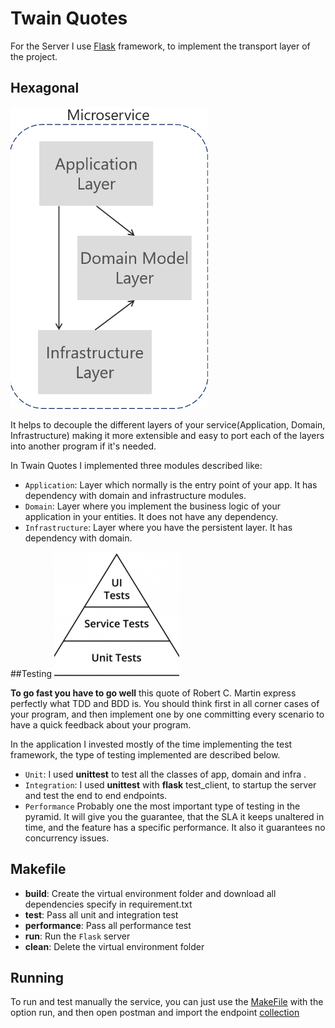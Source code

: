# Twain Quotes 

For the Server I use [Flask](https://flask.palletsprojects.com/en/2.0.x/) framework, to implement the transport
layer of the project.

## Hexagonal
![My image](img/ddd.png)

It helps to decouple the different layers of your service(Application, Domain, Infrastructure) making it more extensible and easy to port each of the layers into another program if it's needed.

In Twain Quotes  I implemented three modules described like:

* ```Application```: Layer which normally is the entry point of your app. It has dependency with domain and infrastructure modules.
* ```Domain```: Layer where you implement the business logic of your application in your entities. It does not have any dependency.
* ```Infrastructure```: Layer where you have the persistent layer. It has dependency with domain.

##Testing
![My image](img/testPyramid.png)

**To go fast you have to go well** this quote of Robert C. Martin express perfectly what TDD and BDD is. You should think first in all corner cases of your program, and then implement
one by one committing every scenario to have a quick feedback about your program.

In the application I invested mostly of the time implementing the test framework, the type of testing implemented are described below.

* ```Unit```: I used **unittest** to test all the classes of app, domain and infra .
* ```Integration```: I used **unittest** with **flask** test_client, to startup the server and test the end to end endpoints.
* ````Performance```` Probably one the most important type of testing in the pyramid. It will give you the guarantee,
that the SLA it keeps unaltered in time, and the feature has a specific performance.  It also it guarantees no concurrency issues.

## Makefile

* **build**: Create the virtual environment folder and download all dependencies specify in requirement.txt
* **test**: Pass all unit and integration test
* **performance**: Pass all performance test
* **run**: Run the ```Flask``` server
* **clean**: Delete the virtual environment folder

## Running

To run and test manually the service, you can just use the [MakeFile](Makefile) with the option run,
and then open postman and import the endpoint [collection](postman/Twain.postman_collection.json)